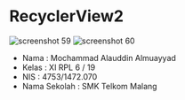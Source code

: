 # RecyclerView2
![screenshot 59](https://cloud.githubusercontent.com/assets/22111021/20088998/9458cb08-a5b6-11e6-8e76-9f822aeb1579.png)
![screenshot 60](https://cloud.githubusercontent.com/assets/22111021/20088999/945a3204-a5b6-11e6-9ddd-3f7f5d8dfe92.png)

* Nama : Mochammad Alauddin Almuayyad
* Kelas : XI RPL 6 / 19
* NIS : 4753/1472.070
* Nama Sekolah : SMK Telkom Malang
